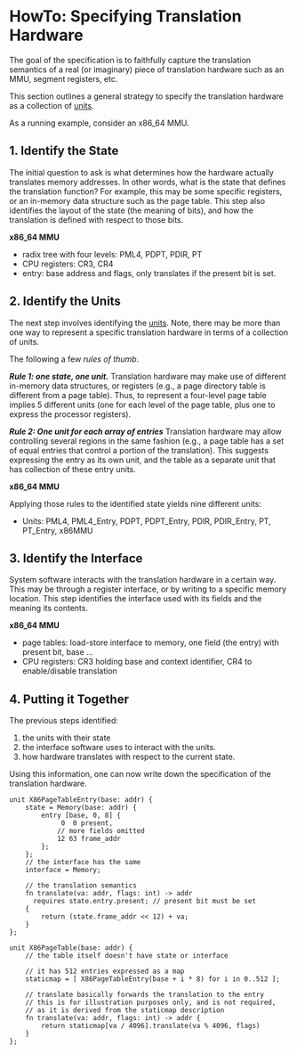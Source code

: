 # HowTo: Specifying Translation Hardware

The goal of the specification is to faithfully capture the translation semantics of
a real (or imaginary) piece of translation hardware such as an MMU, segment registers, etc.

This section outlines a general strategy to specify the translation hardware as
a collection of [units](parser/units.md).

As a running example, consider an x86_64 MMU.

## 1. Identify the State

The initial question to ask is what determines how the hardware actually translates memory
addresses. In other words, what is the state that defines the translation function?
For example, this may be some specific registers, or an in-memory data structure
such as the page table. This step also identifies the layout of the state (the meaning of bits),
and how the translation is defined with respect to those bits.

**x86_64 MMU**
 - radix tree with four levels: PML4, PDPT, PDIR, PT
 - CPU registers: CR3, CR4
 - entry: base address and flags, only translates if the present bit is set.


## 2. Identify the Units

The next step involves identifying the [units](parser/units.md). Note, there may
be more than one way to represent a specific translation hardware in terms of a collection
of units.

The following a few *rules of thumb*.

***Rule 1: one state, one unit.***
Translation hardware may make use of different in-memory data structures, or registers (e.g.,
a page directory table is different from a page table). Thus, to represent a four-level
page table implies 5 different units (one for each level of the page table, plus one to
express the processor registers).

***Rule 2: One unit for each array of entries***
Translation hardware may allow controlling several regions in the same fashion (e.g.,
a page table has a set of equal entries that control a portion of the translation).
This suggests expressing the entry as its own unit, and the table as a separate unit
that has collection of these entry units.

**x86_64 MMU**

Applying those rules to the identified state yields nine different units:

 - Units: PML4, PML4_Entry, PDPT, PDPT_Entry, PDIR, PDIR_Entry, PT, PT_Entry, x86MMU


## 3. Identify the Interface

System software interacts with the translation hardware in a certain way. This may be through
a register interface, or by writing to a specific memory location. This step identifies
the interface used with its fields and the meaning its contents.

**x86_64 MMU**
 - page tables: load-store interface to memory, one field (the entry) with present bit, base ...
 - CPU registers: CR3 holding base and context identifier, CR4 to enable/disable translation

## 4. Putting it Together

The previous steps identified:

 1. the units with their state
 2. the interface software uses to interact with the units.
 3. how hardware translates with respect to the current state.

Using this information, one can now write down the specification of the translation
hardware.

```vrs
unit X86PageTableEntry(base: addr) {
    state = Memory(base: addr) {
        entry [base, 0, 8] {
             0  0 present,
            // more fields omitted
            12 63 frame_addr
        };
    };
    // the interface has the same
    interface = Memory;

    // the translation semantics
    fn translate(va: addr, flags: int) -> addr
      requires state.entry.present; // present bit must be set
    {
        return (state.frame_addr << 12) + va;
    }
};

unit X86PageTable(base: addr) {
    // the table itself doesn't have state or interface

    // it has 512 entries expressed as a map
    staticmap = [ X86PageTableEntry(base + i * 8) for i in 0..512 ];

    // translate basically forwards the translation to the entry
    // this is for illustration purposes only, and is not required,
    // as it is derived from the staticmap description
    fn translate(va: addr, flags: int) -> addr {
        return staticmap[va / 4096].translate(va % 4096, flags)
    }
};
```